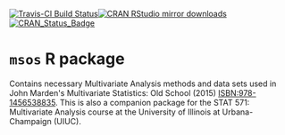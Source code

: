 
<!-- README.md is generated from README.Rmd. Please edit that file -->
[![Travis-CI Build Status](https://travis-ci.org/coatless/msos.svg?branch=master)](https://travis-ci.org/coatless/msos)[![CRAN RStudio mirror downloads](http://cranlogs.r-pkg.org/badges/msos)](http://www.r-pkg.org/pkg/msos)[![CRAN\_Status\_Badge](http://www.r-pkg.org/badges/version/msos)](https://cran.r-project.org/package=msos)

`msos` R package
================

Contains necessary Multivariate Analysis methods and data sets used in John Marden's Multivariate Statistics: Old School (2015) <ISBN:978-1456538835>. This is also a companion package for the STAT 571: Multivariate Analysis course at the University of Illinois at Urbana-Champaign (UIUC).
